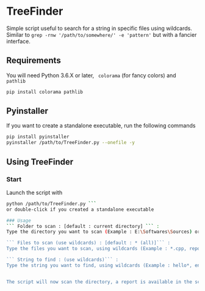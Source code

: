 # TreeFinder
Simple script useful to search for a string in specific files using wildcards.
Similar to ``` grep -rnw '/path/to/somewhere/' -e 'pattern' ```
but with a fancier interface.

## Requirements
You will need Python 3.6.X or later, ``` colorama``` (for fancy colors) and ``` pathlib```
```bash
pip install colorama pathlib
```

## Pyinstaller
If you want to create a standalone executable, run the following commands
```bash
pip install pyinstaller
pyinstaller /path/to/TreeFinder.py --onefile -y
```

## Using TreeFinder
### Start
Launch the script with 
```bash
python /path/to/TreeFinder.py ```
or double-click if you created a standalone executable 

### Usage
``` Folder to scan : [default : current directory] ``` : 
Type the directory you want to scan (Example : E:\Softwares\Sources) or leave it blank to scan the script's parent directory)

``` Files to scan (use wildcards) : [default : * (all)]``` : 
Type the files you want to scan, using wildcards (Example : *.cpp, report??.txt, etc) or leave it blank to scan all files

``` String to find : (use wildcards)``` :
Type the string you want to find, using wildcards (Example : hello*, entry[!abc], etc)


The script will now scan the directory, a report is available in the script's parent directory
